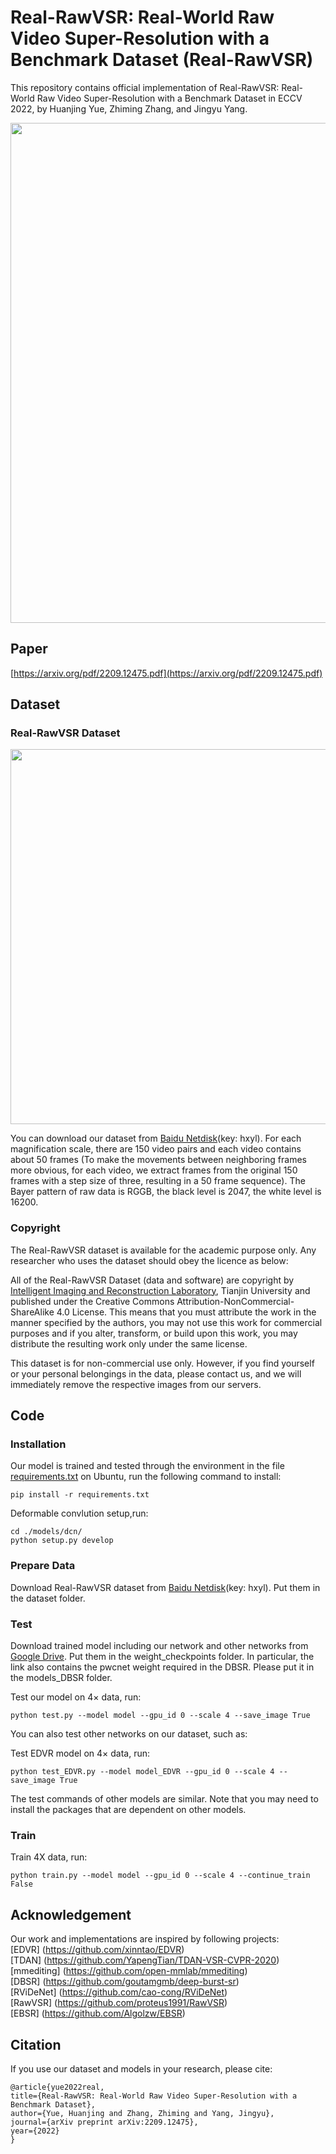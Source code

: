 # Real-RawVSR: Real-World Raw Video Super-Resolution with a Benchmark Dataset (Real-RawVSR)

This repository contains official implementation of Real-RawVSR: Real-World Raw Video Super-Resolution with a Benchmark Dataset in ECCV 2022, by Huanjing Yue, Zhiming Zhang, and Jingyu Yang.

<p align="center">
  <img width="800" src="https://github.com/zmzhang1998/Real-RawVSR/blob/main/images/framework.jpg">
</p>

## Paper

[https://arxiv.org/pdf/2209.12475.pdf](https://arxiv.org/pdf/2209.12475.pdf)
## Dataset

### Real-RawVSR Dataset

<p align="center">
  <img width="600" src="https://github.com/zmzhang1998/Real-RawVSR/blob/main/images/dataset.jpg">
</p>

You can download our dataset from [Baidu Netdisk](https://pan.baidu.com/s/1G5_zCt_L_POzwb_mWgpuDA)(key: hxyl). For each magnification scale, there are 150 video pairs and each video contains about 50 frames (To make the movements between neighboring frames more obvious, for each video, we extract frames from the original 150 frames with a step size of three, resulting in a 50 frame sequence). The Bayer pattern of raw data is RGGB, the black level is 2047, the white level is 16200.

### Copyright ###

The Real-RawVSR dataset is available for the academic purpose only. Any researcher who uses the dataset should obey the licence as below:

All of the Real-RawVSR Dataset (data and software) are copyright by [Intelligent Imaging and Reconstruction Laboratory](http://tju.iirlab.org/doku.php), Tianjin University and published under the Creative Commons Attribution-NonCommercial-ShareAlike 4.0 License. This means that you must attribute the work in the manner specified by the authors, you may not use this work for commercial purposes and if you alter, transform, or build upon this work, you may distribute the resulting work only under the same license.

This dataset is for non-commercial use only. However, if you find yourself or your personal belongings in the data, please contact us, and we will immediately remove the respective images from our servers.

## Code

### Installation

Our model is trained and tested through the environment in the file [requirements.txt](https://github.com/zmzhang1998/Real-RawVSR/blob/main/requirements.txt) on Ubuntu, run the following command to install:
  ```
  pip install -r requirements.txt
  ```
  
Deformable convlution setup,run:
  ```
  cd ./models/dcn/
  python setup.py develop
  ```

### Prepare Data

Download Real-RawVSR dataset from [Baidu Netdisk](https://pan.baidu.com/s/1G5_zCt_L_POzwb_mWgpuDA)(key: hxyl). Put them in the dataset folder.

### Test

Download trained model including our network and other networks from [Google Drive](https://drive.google.com/drive/folders/1zBMWiRq352HvurnVDxG0t-_OPVXAwtcQ?usp=sharing). Put them in the weight_checkpoints folder. In particular, the link also contains the pwcnet weight required in the DBSR. Please put it in the models_DBSR folder.

Test our model on $4\times$ data, run:
  ```
  python test.py --model model --gpu_id 0 --scale 4 --save_image True
  ```
  
You can also test other networks on our dataset, such as:

Test EDVR model on $4\times$ data, run:
  ```
  python test_EDVR.py --model model_EDVR --gpu_id 0 --scale 4 --save_image True
  ```

The test commands of other models are similar. Note that you may need to install the packages that are dependent on other models.
### Train
Train 4X data, run:
  ```
  python train.py --model model --gpu_id 0 --scale 4 --continue_train False
  ```

## Acknowledgement

Our work and implementations are inspired by following projects:<br/>
[EDVR] (https://github.com/xinntao/EDVR)<br/>
[TDAN] (https://github.com/YapengTian/TDAN-VSR-CVPR-2020)<br/>
[mmediting] (https://github.com/open-mmlab/mmediting)<br/>
[DBSR] (https://github.com/goutamgmb/deep-burst-sr)<br/>
[RViDeNet] (https://github.com/cao-cong/RViDeNet)<br/>
[RawVSR] (https://github.com/proteus1991/RawVSR)<br/>
[EBSR] (https://github.com/Algolzw/EBSR)<br/>

## Citation
If you use our dataset and models in your research, please cite:
  ```
  @article{yue2022real,
  title={Real-RawVSR: Real-World Raw Video Super-Resolution with a Benchmark Dataset},
  author={Yue, Huanjing and Zhang, Zhiming and Yang, Jingyu},
  journal={arXiv preprint arXiv:2209.12475},
  year={2022}
  }
  ```
